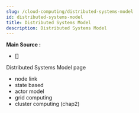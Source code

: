 ```yaml
---
slug: /cloud-computing/distributed-systems-model
id: distributed-systems-model
title: Distributed Systems Model
description: Distributed Systems Model
---
```


**Main Source :**

- []

Distributed Systems Model page

- node link
- state based
- actor model
- grid computing
- cluster computing
  (chap2)
